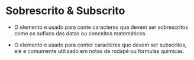 # Sobrescrito & Subscrito

- O elemento <sup></sup> e usado para conte caracteres que devem ser sobrescritos como os sufixos das datas ou conceitos matemáticos.

- O elemento <sub></sub> e usado para conter caracteres que devem ser subscritos, ele e comumente utilizado em notas de rodapé ou formulas químicas.
